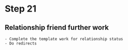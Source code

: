 # Step 21
    
## Relationship friend further work
    - Complete the template work for relationship status
    - Do redirects

